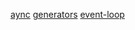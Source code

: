 [aync](https://javascript.info/async)
[generators](https://javascript.info/generators-iterators)
[event-loop](https://javascript.info/event-loop)